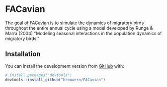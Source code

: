 # FACavian

The goal of FACavian is to simulate the dynamics of migratory birds throughout the entire annual cycle using a model developed by Runge & Marra (2004) "Modeling seasonal interactions in the population dynamics of migratory birds."


## Installation

You can install the development version from [GitHub](https://github.com/) with:

``` r
# install.packages("devtools")
devtools::install_github("brouwern/FACavian")
```

